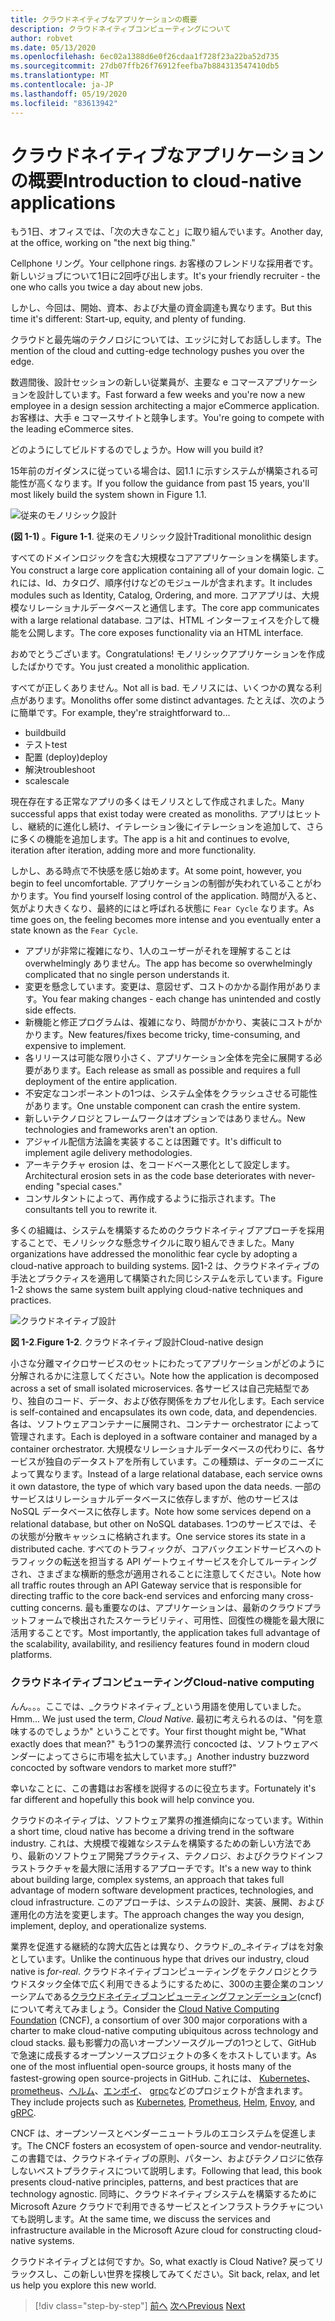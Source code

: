 ```yaml
---
title: クラウドネイティブなアプリケーションの概要
description: クラウドネイティブコンピューティングについて
author: robvet
ms.date: 05/13/2020
ms.openlocfilehash: 6ec02a1388d6e0f26cdaa1f728f23a22ba52d735
ms.sourcegitcommit: 27db07ffb26f76912feefba7b884313547410db5
ms.translationtype: MT
ms.contentlocale: ja-JP
ms.lasthandoff: 05/19/2020
ms.locfileid: "83613942"
---
```

# <a name="introduction-to-cloud-native-applications"></a><span data-ttu-id="fab16-103">クラウドネイティブなアプリケーションの概要</span><span class="sxs-lookup"><span data-stu-id="fab16-103">Introduction to cloud-native applications</span></span>

<span data-ttu-id="fab16-104">もう1日、オフィスでは、「次の大きなこと」に取り組んでいます。</span><span class="sxs-lookup"><span data-stu-id="fab16-104">Another day, at the office, working on "the next big thing."</span></span>

<span data-ttu-id="fab16-105">Cellphone リング。</span><span class="sxs-lookup"><span data-stu-id="fab16-105">Your cellphone rings.</span></span> <span data-ttu-id="fab16-106">お客様のフレンドリな採用者です。新しいジョブについて1日に2回呼び出します。</span><span class="sxs-lookup"><span data-stu-id="fab16-106">It's your friendly recruiter - the one who calls you twice a day about new jobs.</span></span>

<span data-ttu-id="fab16-107">しかし、今回は、開始、資本、および大量の資金調達も異なります。</span><span class="sxs-lookup"><span data-stu-id="fab16-107">But this time it's different: Start-up, equity, and plenty of funding.</span></span>

<span data-ttu-id="fab16-108">クラウドと最先端のテクノロジについては、エッジに対してお話しします。</span><span class="sxs-lookup"><span data-stu-id="fab16-108">The mention of the cloud and cutting-edge technology pushes you over the edge.</span></span>

<span data-ttu-id="fab16-109">数週間後、設計セッションの新しい従業員が、主要な e コマースアプリケーションを設計しています。</span><span class="sxs-lookup"><span data-stu-id="fab16-109">Fast forward a few weeks and you're now a new employee in a design session architecting a major eCommerce application.</span></span> <span data-ttu-id="fab16-110">お客様は、大手 e コマースサイトと競争します。</span><span class="sxs-lookup"><span data-stu-id="fab16-110">You're going to compete with the leading eCommerce sites.</span></span>

<span data-ttu-id="fab16-111">どのようにしてビルドするのでしょうか。</span><span class="sxs-lookup"><span data-stu-id="fab16-111">How will you build it?</span></span>

<span data-ttu-id="fab16-112">15年前のガイダンスに従っている場合は、図1.1 に示すシステムが構築される可能性が高くなります。</span><span class="sxs-lookup"><span data-stu-id="fab16-112">If you follow the guidance from past 15 years, you'll most likely build the system shown in Figure 1.1.</span></span>

![従来のモノリシック設計](./media/monolithic-design.png)

<span data-ttu-id="fab16-114">**(図 1-1)** 。</span><span class="sxs-lookup"><span data-stu-id="fab16-114">**Figure 1-1**.</span></span> <span data-ttu-id="fab16-115">従来のモノリシック設計</span><span class="sxs-lookup"><span data-stu-id="fab16-115">Traditional monolithic design</span></span>

<span data-ttu-id="fab16-116">すべてのドメインロジックを含む大規模なコアアプリケーションを構築します。</span><span class="sxs-lookup"><span data-stu-id="fab16-116">You construct a large core application containing all of your domain logic.</span></span> <span data-ttu-id="fab16-117">これには、Id、カタログ、順序付けなどのモジュールが含まれます。</span><span class="sxs-lookup"><span data-stu-id="fab16-117">It includes modules such as Identity, Catalog, Ordering, and more.</span></span> <span data-ttu-id="fab16-118">コアアプリは、大規模なリレーショナルデータベースと通信します。</span><span class="sxs-lookup"><span data-stu-id="fab16-118">The core app communicates with a large relational database.</span></span> <span data-ttu-id="fab16-119">コアは、HTML インターフェイスを介して機能を公開します。</span><span class="sxs-lookup"><span data-stu-id="fab16-119">The core exposes functionality via an HTML interface.</span></span>

<span data-ttu-id="fab16-120">おめでとうございます。</span><span class="sxs-lookup"><span data-stu-id="fab16-120">Congratulations!</span></span>  <span data-ttu-id="fab16-121">モノリシックアプリケーションを作成したばかりです。</span><span class="sxs-lookup"><span data-stu-id="fab16-121">You just created a monolithic application.</span></span>

<span data-ttu-id="fab16-122">すべてが正しくありません。</span><span class="sxs-lookup"><span data-stu-id="fab16-122">Not all is bad.</span></span> <span data-ttu-id="fab16-123">モノリスには、いくつかの異なる利点があります。</span><span class="sxs-lookup"><span data-stu-id="fab16-123">Monoliths offer some distinct advantages.</span></span> <span data-ttu-id="fab16-124">たとえば、次のように簡単です。</span><span class="sxs-lookup"><span data-stu-id="fab16-124">For example, they're straightforward to...</span></span>

- <span data-ttu-id="fab16-125">build</span><span class="sxs-lookup"><span data-stu-id="fab16-125">build</span></span>
- <span data-ttu-id="fab16-126">テスト</span><span class="sxs-lookup"><span data-stu-id="fab16-126">test</span></span>
- <span data-ttu-id="fab16-127">配置 (deploy)</span><span class="sxs-lookup"><span data-stu-id="fab16-127">deploy</span></span>
- <span data-ttu-id="fab16-128">解決</span><span class="sxs-lookup"><span data-stu-id="fab16-128">troubleshoot</span></span>
- <span data-ttu-id="fab16-129">scale</span><span class="sxs-lookup"><span data-stu-id="fab16-129">scale</span></span>

<span data-ttu-id="fab16-130">現在存在する正常なアプリの多くはモノリスとして作成されました。</span><span class="sxs-lookup"><span data-stu-id="fab16-130">Many successful apps that exist today were created as monoliths.</span></span> <span data-ttu-id="fab16-131">アプリはヒットし、継続的に進化し続け、イテレーション後にイテレーションを追加して、さらに多くの機能を追加します。</span><span class="sxs-lookup"><span data-stu-id="fab16-131">The app is a hit and continues to evolve, iteration after iteration, adding more and more functionality.</span></span>

<span data-ttu-id="fab16-132">しかし、ある時点で不快感を感じ始めます。</span><span class="sxs-lookup"><span data-stu-id="fab16-132">At some point, however, you begin to feel uncomfortable.</span></span> <span data-ttu-id="fab16-133">アプリケーションの制御が失われていることがわかります。</span><span class="sxs-lookup"><span data-stu-id="fab16-133">You find yourself losing control of the application.</span></span> <span data-ttu-id="fab16-134">時間が入ると、気がより大きくなり、最終的にはと呼ばれる状態に `Fear Cycle` なります。</span><span class="sxs-lookup"><span data-stu-id="fab16-134">As time goes on, the feeling becomes more intense and you eventually enter a state known as the `Fear Cycle`.</span></span>

- <span data-ttu-id="fab16-135">アプリが非常に複雑になり、1人のユーザーがそれを理解することは overwhelmingly ありません。</span><span class="sxs-lookup"><span data-stu-id="fab16-135">The app has become so overwhelmingly complicated that no single person understands it.</span></span>
- <span data-ttu-id="fab16-136">変更を懸念しています。変更は、意図せず、コストのかかる副作用があります。</span><span class="sxs-lookup"><span data-stu-id="fab16-136">You fear making changes - each change has unintended and costly side effects.</span></span>
- <span data-ttu-id="fab16-137">新機能と修正プログラムは、複雑になり、時間がかかり、実装にコストがかかります。</span><span class="sxs-lookup"><span data-stu-id="fab16-137">New features/fixes become tricky, time-consuming, and expensive to implement.</span></span>
- <span data-ttu-id="fab16-138">各リリースは可能な限り小さく、アプリケーション全体を完全に展開する必要があります。</span><span class="sxs-lookup"><span data-stu-id="fab16-138">Each release as small as possible and requires a full deployment of the entire application.</span></span>
- <span data-ttu-id="fab16-139">不安定なコンポーネントの1つは、システム全体をクラッシュさせる可能性があります。</span><span class="sxs-lookup"><span data-stu-id="fab16-139">One unstable component can crash the entire system.</span></span>
- <span data-ttu-id="fab16-140">新しいテクノロジとフレームワークはオプションではありません。</span><span class="sxs-lookup"><span data-stu-id="fab16-140">New technologies and frameworks aren't an option.</span></span>
- <span data-ttu-id="fab16-141">アジャイル配信方法論を実装することは困難です。</span><span class="sxs-lookup"><span data-stu-id="fab16-141">It's difficult to implement agile delivery methodologies.</span></span>
- <span data-ttu-id="fab16-142">アーキテクチャ erosion は、をコードベース悪化として設定します。</span><span class="sxs-lookup"><span data-stu-id="fab16-142">Architectural erosion sets in as the code base deteriorates with never-ending "special cases."</span></span>
- <span data-ttu-id="fab16-143">コンサルタントによって、再作成するように指示されます。</span><span class="sxs-lookup"><span data-stu-id="fab16-143">The consultants tell you to rewrite it.</span></span>

<span data-ttu-id="fab16-144">多くの組織は、システムを構築するためのクラウドネイティブアプローチを採用することで、モノリシックな懸念サイクルに取り組んできました。</span><span class="sxs-lookup"><span data-stu-id="fab16-144">Many organizations have addressed the monolithic fear cycle by adopting a cloud-native approach to building systems.</span></span> <span data-ttu-id="fab16-145">図1-2 は、クラウドネイティブの手法とプラクティスを適用して構築された同じシステムを示しています。</span><span class="sxs-lookup"><span data-stu-id="fab16-145">Figure 1-2 shows the same system built applying cloud-native techniques and practices.</span></span>

![クラウドネイティブ設計](./media/cloud-native-design.png)

<span data-ttu-id="fab16-147">**図 1-2**.</span><span class="sxs-lookup"><span data-stu-id="fab16-147">**Figure 1-2**.</span></span> <span data-ttu-id="fab16-148">クラウドネイティブ設計</span><span class="sxs-lookup"><span data-stu-id="fab16-148">Cloud-native design</span></span>

<span data-ttu-id="fab16-149">小さな分離マイクロサービスのセットにわたってアプリケーションがどのように分解されるかに注意してください。</span><span class="sxs-lookup"><span data-stu-id="fab16-149">Note how the application is decomposed across a set of small isolated microservices.</span></span> <span data-ttu-id="fab16-150">各サービスは自己完結型であり、独自のコード、データ、および依存関係をカプセル化します。</span><span class="sxs-lookup"><span data-stu-id="fab16-150">Each service is self-contained and encapsulates its own code, data, and dependencies.</span></span> <span data-ttu-id="fab16-151">各は、ソフトウェアコンテナーに展開され、コンテナー orchestrator によって管理されます。</span><span class="sxs-lookup"><span data-stu-id="fab16-151">Each is deployed in a software container and managed by a container orchestrator.</span></span> <span data-ttu-id="fab16-152">大規模なリレーショナルデータベースの代わりに、各サービスが独自のデータストアを所有しています。この種類は、データのニーズによって異なります。</span><span class="sxs-lookup"><span data-stu-id="fab16-152">Instead of a large relational database, each service owns it own datastore, the type of which vary based upon the data needs.</span></span> <span data-ttu-id="fab16-153">一部のサービスはリレーショナルデータベースに依存しますが、他のサービスは NoSQL データベースに依存します。</span><span class="sxs-lookup"><span data-stu-id="fab16-153">Note how some services depend on a relational database, but other on NoSQL databases.</span></span> <span data-ttu-id="fab16-154">1つのサービスでは、その状態が分散キャッシュに格納されます。</span><span class="sxs-lookup"><span data-stu-id="fab16-154">One service stores its state in a distributed cache.</span></span> <span data-ttu-id="fab16-155">すべてのトラフィックが、コアバックエンドサービスへのトラフィックの転送を担当する API ゲートウェイサービスを介してルーティングされ、さまざまな横断的懸念が適用されることに注意してください。</span><span class="sxs-lookup"><span data-stu-id="fab16-155">Note how all traffic routes through an API Gateway service that is responsible for directing traffic to the core back-end services and enforcing many cross-cutting concerns.</span></span> <span data-ttu-id="fab16-156">最も重要なのは、アプリケーションは、最新のクラウドプラットフォームで検出されたスケーラビリティ、可用性、回復性の機能を最大限に活用することです。</span><span class="sxs-lookup"><span data-stu-id="fab16-156">Most importantly, the application takes full advantage of the scalability, availability, and resiliency features found in modern cloud platforms.</span></span>

### <a name="cloud-native-computing"></a><span data-ttu-id="fab16-157">クラウドネイティブコンピューティング</span><span class="sxs-lookup"><span data-stu-id="fab16-157">Cloud-native computing</span></span>

<span data-ttu-id="fab16-158">んん。。。ここでは、_クラウドネイティブ_という用語を使用していました。</span><span class="sxs-lookup"><span data-stu-id="fab16-158">Hmm... We just used the term, _Cloud Native_.</span></span> <span data-ttu-id="fab16-159">最初に考えられるのは、"何を意味するのでしょうか" ということです。</span><span class="sxs-lookup"><span data-stu-id="fab16-159">Your first thought might be, "What exactly does that mean?"</span></span> <span data-ttu-id="fab16-160">もう1つの業界流行 concocted は、ソフトウェアベンダーによってさらに市場を拡大しています。」</span><span class="sxs-lookup"><span data-stu-id="fab16-160">Another industry buzzword concocted by software vendors to market more stuff?"</span></span>

<span data-ttu-id="fab16-161">幸いなことに、この書籍はお客様を説得するのに役立ちます。</span><span class="sxs-lookup"><span data-stu-id="fab16-161">Fortunately it's far different and hopefully this book will help convince you.</span></span>

<span data-ttu-id="fab16-162">クラウドのネイティブは、ソフトウェア業界の推進傾向になっています。</span><span class="sxs-lookup"><span data-stu-id="fab16-162">Within a short time, cloud native has become a driving trend in the software industry.</span></span> <span data-ttu-id="fab16-163">これは、大規模で複雑なシステムを構築するための新しい方法であり、最新のソフトウェア開発プラクティス、テクノロジ、およびクラウドインフラストラクチャを最大限に活用するアプローチです。</span><span class="sxs-lookup"><span data-stu-id="fab16-163">It's a new way to think about building large, complex systems, an approach that takes full advantage of modern software development practices, technologies, and cloud infrastructure.</span></span> <span data-ttu-id="fab16-164">このアプローチは、システムの設計、実装、展開、および運用化の方法を変更します。</span><span class="sxs-lookup"><span data-stu-id="fab16-164">The approach changes the way you design, implement, deploy, and operationalize systems.</span></span>

<span data-ttu-id="fab16-165">業界を促進する継続的な誇大広告とは異なり、クラウド_の_ネイティブはを対象としています。</span><span class="sxs-lookup"><span data-stu-id="fab16-165">Unlike the continuous hype that drives our industry, cloud native is _for-real_.</span></span> <span data-ttu-id="fab16-166">クラウドネイティブコンピューティングをテクノロジとクラウドスタック全体で広く利用できるようにするために、300の主要企業のコンソーシアムである[クラウドネイティブコンピューティングファンデーション](https://www.cncf.io/)(cncf) について考えてみましょう。</span><span class="sxs-lookup"><span data-stu-id="fab16-166">Consider the [Cloud Native Computing Foundation](https://www.cncf.io/) (CNCF), a consortium of over 300 major corporations with a charter to make cloud-native computing ubiquitous across technology and cloud stacks.</span></span> <span data-ttu-id="fab16-167">最も影響力の高いオープンソースグループの1つとして、GitHub で急速に成長するオープンソースプロジェクトの多くをホストしています。</span><span class="sxs-lookup"><span data-stu-id="fab16-167">As one of the most influential open-source groups, it hosts many of the fastest-growing open source-projects in GitHub.</span></span> <span data-ttu-id="fab16-168">これには、 [Kubernetes](https://kubernetes.io/)、 [prometheus](https://prometheus.io/)、[ヘルム](https://helm.sh/)、[エンボイ](https://www.envoyproxy.io/)、 [grpc](https://grpc.io/)などのプロジェクトが含まれます。</span><span class="sxs-lookup"><span data-stu-id="fab16-168">They include projects such as [Kubernetes](https://kubernetes.io/), [Prometheus](https://prometheus.io/), [Helm](https://helm.sh/), [Envoy](https://www.envoyproxy.io/), and [gRPC](https://grpc.io/).</span></span>

<span data-ttu-id="fab16-169">CNCF は、オープンソースとベンダーニュートラルのエコシステムを促進します。</span><span class="sxs-lookup"><span data-stu-id="fab16-169">The CNCF fosters an ecosystem of open-source and vendor-neutrality.</span></span> <span data-ttu-id="fab16-170">この書籍では、クラウドネイティブの原則、パターン、およびテクノロジに依存しないベストプラクティスについて説明します。</span><span class="sxs-lookup"><span data-stu-id="fab16-170">Following that lead, this book presents cloud-native principles, patterns, and best practices that are technology agnostic.</span></span> <span data-ttu-id="fab16-171">同時に、クラウドネイティブシステムを構築するために Microsoft Azure クラウドで利用できるサービスとインフラストラクチャについても説明します。</span><span class="sxs-lookup"><span data-stu-id="fab16-171">At the same time, we discuss the services and infrastructure available in the Microsoft Azure cloud for constructing cloud-native systems.</span></span>

<span data-ttu-id="fab16-172">クラウドネイティブとは何ですか。</span><span class="sxs-lookup"><span data-stu-id="fab16-172">So, what exactly is Cloud Native?</span></span> <span data-ttu-id="fab16-173">戻ってリラックスし、この新しい世界を探検してみてください。</span><span class="sxs-lookup"><span data-stu-id="fab16-173">Sit back, relax, and let us help you explore this new world.</span></span>

>[!div class="step-by-step"]
><span data-ttu-id="fab16-174">[前へ](index.md)
>[次へ](definition.md)</span><span class="sxs-lookup"><span data-stu-id="fab16-174">[Previous](index.md)
[Next](definition.md)</span></span>

